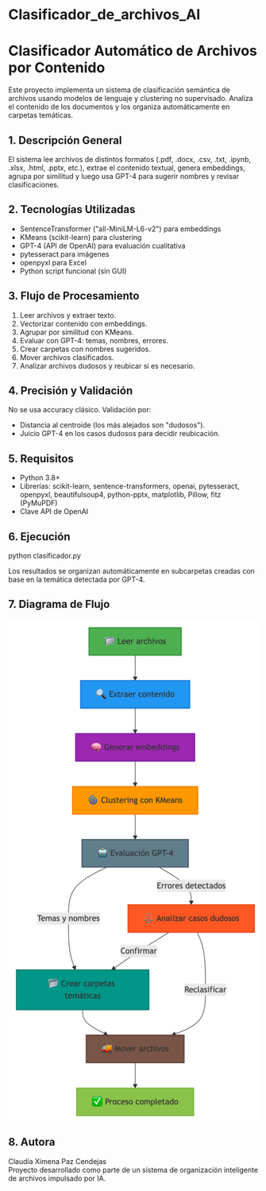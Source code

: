 # Clasificador_de_archivos_AI
# Clasificador Automático de Archivos por Contenido

Este proyecto implementa un sistema de clasificación semántica de archivos usando
modelos de lenguaje y clustering no supervisado. Analiza el contenido de los documentos
y los organiza automáticamente en carpetas temáticas.

## 1. Descripción General

El sistema lee archivos de distintos formatos (.pdf, .docx, .csv, .txt, .ipynb, .xlsx,
.html, .pptx, etc.), extrae el contenido textual, genera embeddings, agrupa por
similitud y luego usa GPT-4 para sugerir nombres y revisar clasificaciones.

## 2. Tecnologías Utilizadas

- SentenceTransformer ("all-MiniLM-L6-v2") para embeddings
- KMeans (scikit-learn) para clustering
- GPT-4 (API de OpenAI) para evaluación cualitativa
- pytesseract para imágenes
- openpyxl para Excel
- Python script funcional (sin GUI)

## 3. Flujo de Procesamiento

1. Leer archivos y extraer texto.
2. Vectorizar contenido con embeddings.
3. Agrupar por similitud con KMeans.
4. Evaluar con GPT-4: temas, nombres, errores.
5. Crear carpetas con nombres sugeridos.
6. Mover archivos clasificados.
7. Analizar archivos dudosos y reubicar si es necesario.

## 4. Precisión y Validación

No se usa accuracy clásico. Validación por:

- Distancia al centroide (los más alejados son "dudosos").
- Juicio GPT-4 en los casos dudosos para decidir reubicación.

## 5. Requisitos

- Python 3.8+
- Librerías: scikit-learn, sentence-transformers, openai,
  pytesseract, openpyxl, beautifulsoup4, python-pptx,
  matplotlib, Pillow, fitz (PyMuPDF)
- Clave API de OpenAI

## 6. Ejecución

python clasificador.py

Los resultados se organizan automáticamente en subcarpetas creadas con base en la temática detectada por GPT-4.

## 7. Diagrama de Flujo

![Diagrama de Flujo del Proceso](diagrama.png)

## 8. Autora

Claudia Ximena Paz Cendejas  
Proyecto desarrollado como parte de un sistema de organización inteligente de archivos impulsado por IA.

